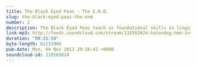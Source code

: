 ```yaml
---
title: The Black Eyed Peas - The E.N.D.
slug: the-black-eyed-peas-the-end
number: 2
description: The Black Eyed Peas teach us foundational skills in linguistics, algebra, sexual hygiene and apiology.
link-mp3: http://feeds.soundcloud.com/stream/118565824-hatondog-hmm-interesting-choice-e-p-2.mp3
duration: "00:31:50"
byte-length: 61131904
pub-date: Mon, 04 Nov 2013 20:16:42 +0000
soundcloud-id: 118565824
---
```

